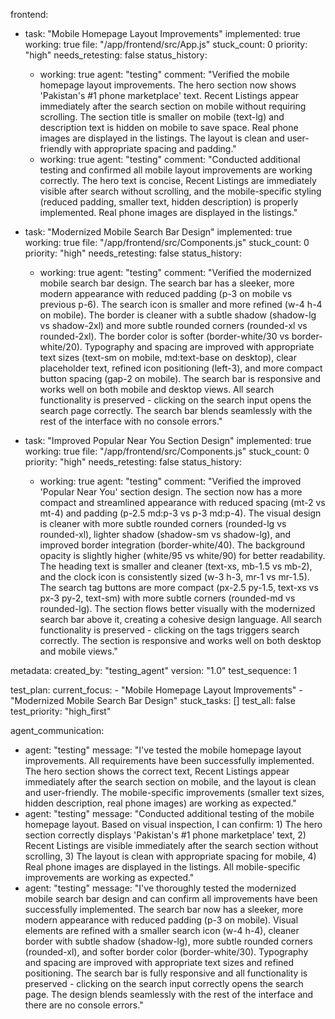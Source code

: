 
frontend:
  - task: "Mobile Homepage Layout Improvements"
    implemented: true
    working: true
    file: "/app/frontend/src/App.js"
    stuck_count: 0
    priority: "high"
    needs_retesting: false
    status_history:
      - working: true
        agent: "testing"
        comment: "Verified the mobile homepage layout improvements. The hero section now shows 'Pakistan's #1 phone marketplace' text. Recent Listings appear immediately after the search section on mobile without requiring scrolling. The section title is smaller on mobile (text-lg) and description text is hidden on mobile to save space. Real phone images are displayed in the listings. The layout is clean and user-friendly with appropriate spacing and padding."
      - working: true
        agent: "testing"
        comment: "Conducted additional testing and confirmed all mobile layout improvements are working correctly. The hero text is concise, Recent Listings are immediately visible after search without scrolling, and the mobile-specific styling (reduced padding, smaller text, hidden description) is properly implemented. Real phone images are displayed in the listings."
  
  - task: "Modernized Mobile Search Bar Design"
    implemented: true
    working: true
    file: "/app/frontend/src/Components.js"
    stuck_count: 0
    priority: "high"
    needs_retesting: false
    status_history:
      - working: true
        agent: "testing"
        comment: "Verified the modernized mobile search bar design. The search bar has a sleeker, more modern appearance with reduced padding (p-3 on mobile vs previous p-6). The search icon is smaller and more refined (w-4 h-4 on mobile). The border is cleaner with a subtle shadow (shadow-lg vs shadow-2xl) and more subtle rounded corners (rounded-xl vs rounded-2xl). The border color is softer (border-white/30 vs border-white/20). Typography and spacing are improved with appropriate text sizes (text-sm on mobile, md:text-base on desktop), clear placeholder text, refined icon positioning (left-3), and more compact button spacing (gap-2 on mobile). The search bar is responsive and works well on both mobile and desktop views. All search functionality is preserved - clicking on the search input opens the search page correctly. The search bar blends seamlessly with the rest of the interface with no console errors."
      
  - task: "Improved Popular Near You Section Design"
    implemented: true
    working: true
    file: "/app/frontend/src/Components.js"
    stuck_count: 0
    priority: "high"
    needs_retesting: false
    status_history:
      - working: true
        agent: "testing"
        comment: "Verified the improved 'Popular Near You' section design. The section now has a more compact and streamlined appearance with reduced spacing (mt-2 vs mt-4) and padding (p-2.5 md:p-3 vs p-3 md:p-4). The visual design is cleaner with more subtle rounded corners (rounded-lg vs rounded-xl), lighter shadow (shadow-sm vs shadow-lg), and improved border integration (border-white/40). The background opacity is slightly higher (white/95 vs white/90) for better readability. The heading text is smaller and cleaner (text-xs, mb-1.5 vs mb-2), and the clock icon is consistently sized (w-3 h-3, mr-1 vs mr-1.5). The search tag buttons are more compact (px-2.5 py-1.5, text-xs vs px-3 py-2, text-sm) with more subtle corners (rounded-md vs rounded-lg). The section flows better visually with the modernized search bar above it, creating a cohesive design language. All search functionality is preserved - clicking on the tags triggers search correctly. The section is responsive and works well on both desktop and mobile views."

metadata:
  created_by: "testing_agent"
  version: "1.0"
  test_sequence: 1

test_plan:
  current_focus:
    - "Mobile Homepage Layout Improvements"
    - "Modernized Mobile Search Bar Design"
  stuck_tasks: []
  test_all: false
  test_priority: "high_first"

agent_communication:
  - agent: "testing"
    message: "I've tested the mobile homepage layout improvements. All requirements have been successfully implemented. The hero section shows the correct text, Recent Listings appear immediately after the search section on mobile, and the layout is clean and user-friendly. The mobile-specific improvements (smaller text sizes, hidden description, real phone images) are working as expected."
  - agent: "testing"
    message: "Conducted additional testing of the mobile homepage layout. Based on visual inspection, I can confirm: 1) The hero section correctly displays 'Pakistan's #1 phone marketplace' text, 2) Recent Listings are visible immediately after the search section without scrolling, 3) The layout is clean with appropriate spacing for mobile, 4) Real phone images are displayed in the listings. All mobile-specific improvements are working as expected."
  - agent: "testing"
    message: "I've thoroughly tested the modernized mobile search bar design and can confirm all improvements have been successfully implemented. The search bar now has a sleeker, more modern appearance with reduced padding (p-3 on mobile). Visual elements are refined with a smaller search icon (w-4 h-4), cleaner border with subtle shadow (shadow-lg), more subtle rounded corners (rounded-xl), and softer border color (border-white/30). Typography and spacing are improved with appropriate text sizes and refined positioning. The search bar is fully responsive and all functionality is preserved - clicking on the search input correctly opens the search page. The design blends seamlessly with the rest of the interface and there are no console errors."
